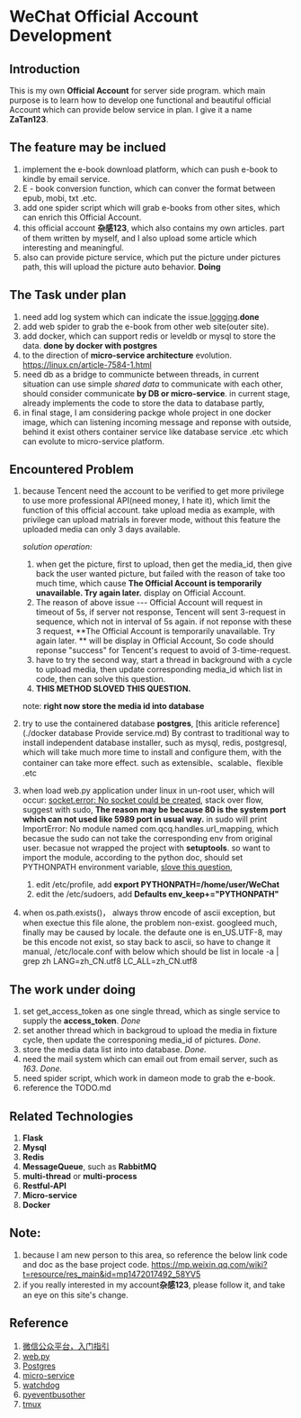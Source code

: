# WeChat Official Account Development

## Introduction

This is my own **Official Account** for server side program. which main purpose is to learn how to develop one functional and beautiful official Account which can provide below service in plan. I give it a name **ZaTan123**.

## The feature may be inclued

1. implement the e-book download platform, which can push e-book to kindle by email service.
2. E - book conversion function, which can conver the format between epub, mobi, txt .etc.
3. add one spider script which will grab e-books from other sites, which can enrich this Official Account.
4. this official account **杂感123**, which also contains my own articles. part of them written by myself, and I also upload some article which interesting and meaningful.
5. also can provide picture service, which put the picture under pictures path, this will upload the picture auto behavior. **Doing**

## The Task under plan

1. need add log system which can indicate the issue.[logging](https://www.cnblogs.com/yyds/p/6901864.html).**done**
2. add web spider to grab the e-book from other web site(outer site).
3. add docker, which can support redis or leveldb or mysql to store the data. **done by docker with postgres**
4. to the direction of **micro-service architecture** evolution. https://linux.cn/article-7584-1.html
5. need db as a bridge to communicte between threads, in current situation can use simple *shared data* to communicate with each other, should consider communicate **by DB or micro-service**.  in current stage, already implements the code to store the data to database partly,
6. in final stage, I am considering packge whole project in one docker image, which can listening incoming message and reponse with outside, behind it exist others container service like database service .etc which can evolute to micro-service platform.

## Encountered Problem

1. because Tencent need the account to be verified to get more privilege to use more professional API(need money, I hate it), which limit the function of this official account. take upload media as example, with privilege can upload matrials in forever mode, without this feature the uploaded media can only 3 days available.

   *solution operation:*

   1. when get the picture, first to upload, then get the media_id, then give back the user wanted picture, but failed with the reason of take too much time, which cause **The Official Account is temporarily unavailable. Try again later.** display on Official Account.
   2. The reason of above issue --- Official Account will request in timeout of 5s, if server not response, Tencent will sent 3-request in sequence, which not in interval of 5s again. if not reponse with these 3 request, **The Official Account is temporarily unavailable. Try again later. ** will be display in Official Account, So code should reponse "success" for Tencent's request to avoid of 3-time-request.
   3. have to try the second way, start a thread in background with a cycle to upload media, then update corresponding media_id which list in code, then can solve this question.
   4. **THIS METHOD SLOVED THIS QUESTION.**

   note: **right now store the media id into database**

2. try to use the containered database **postgres**, [this ariticle reference](./docker database Provide service.md) By contrast to traditional way to install independent database installer, such as mysql, redis, postgresql, which will take much more time to install and configure them, with the container can take more effect. such as extensible、scalable、flexible .etc

3. when load web.py application under linux in un-root user, which will occur: [socket.error: No socket could be created](https://stackoverflow.com/questions/8115330/why-wont-web-py-let-me-run-a-server-on-port-80), stack over flow, suggest with sudo, **The reason may be because 80 is the system port which can not used like 5989 port in usual way.** in sudo will print ImportError: No module named com.qcq.handles.url_mapping, which becasue the sudo can not take the corresponding env from original user.
becasue not wrapped the project with **setuptools**. so want to import the module, according to the python doc, should set PYTHONPATH environment variable, [slove this question](http://ghoulich.xninja.org/2017/05/09/how-to-find-env-variables-when-exec-sudo-commands/),

    1. edit /etc/profile, add **export PYTHONPATH=/home/user/WeChat**
    2. edit the /etc/sudoers, add **Defaults env_keep+="PYTHONPATH"**

4. when os.path.exists()， always throw encode of ascii exception, but when exectue this file alone, the problem non-exist. googleed much, finally may be caused by locale.
the defaute one is en_US.UTF-8, may be this encode not exist, so stay back to ascii,
so have to change it manual, /etc/locale.conf with below which should be list in locale -a | grep zh
LANG=zh_CN.utf8
LC_ALL=zh_CN.utf8

## The work under doing

1. set get_access_token as one single thread, which as single service to supply the **access_token**. *Done*
2. set another thread which in backgroud to upload the media in fixture cycle, then update the corresponing media_id of pictures. *Done*.
3. store the media data list into into database. *Done.*
4. need the mail system which can email out from email server, such as *163*. *Done.*
5. need spider script, which work in dameon mode to grab the e-book.
6. reference the TODO.md

## Related Technologies

1. **Flask**
2. **Mysql**
3. **Redis**
4. **MessageQueue**, such as **RabbitMQ**
5. **multi-thread** or **multi-process**
6. **Restful-API**
7. **Micro-service**
8. **Docker**

## Note:

1. because I am new person to this area, so reference the below link code and doc as the base project code.
   https://mp.weixin.qq.com/wiki?t=resource/res_main&id=mp1472017492_58YV5
2. if you really interested in my account**杂感123**, please follow it, and take an eye on this site's change.

## Reference

1. [微信公众平台，入门指引](https://mp.weixin.qq.com/wiki?t=resource/res_main&id=mp1472017492_58YV5)
2. [web.py](http://webpy.org/)
3. [Postgres](https://hub.docker.com/_/postgres/)
4. [micro-service](https://linux.cn/article-7584-1.html)
5. [watchdog](https://pypi.org/project/watchdog/)
6. [pyeventbus](https://github.com/n89nanda/pyeventbus)[other](https://pypi.org/project/pyeventbus/0.5/)
7. [tmux](https://segmentfault.com/a/1190000007427965)

